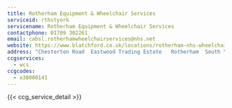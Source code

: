 ```yaml
---
title: Rotherham Equipment & Wheelchair Services
serviceid: rthstyork
servicename: Rotherham Equipment & Wheelchair Services
contactphone: 01709 302261
email: cabsl.rotherhamwheelchairservices@nhs.net
website: https://www.blatchford.co.uk/locations/rotherham-nhs-wheelchair-service/
address: "Chesterton Road  Eastwood Trading Estate   Rotherham  South Yorkshire  S65 1SU"
ccgservices:
  - wcs
ccgcodes:
  - e38000141
---
```


{{< ccg_service_detail >}}
